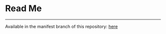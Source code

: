 # Read Me
---------------
Available in the manifest branch of this repository: [here](https://src.timesys.com/services/analog-devices/analog-devices-yocto-bsp-porting/meta-adi/tree/manifest/README.md)